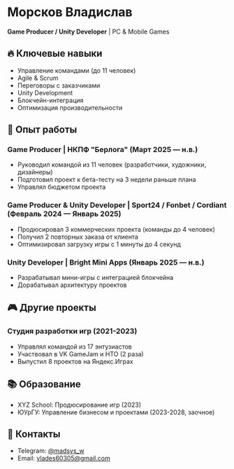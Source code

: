 # Морсков Владислав  
**Game Producer / Unity Developer** | PC & Mobile Games  

## 🔥 Ключевые навыки  
- Управление командами (до 11 человек)  
- Agile & Scrum  
- Переговоры с заказчиками  
- Unity Development  
- Блокчейн-интеграция  
- Оптимизация производительности  

## 💼 Опыт работы  

### Game Producer | НКПФ "Берлога" (Март 2025 — н.в.)  
- Руководил командой из 11 человек (разработчики, художники, дизайнеры)  
- Подготовил проект к бета-тесту на 3 недели раньше плана  
- Управлял бюджетом проекта

### Game Producer & Unity Developer | Sport24 / Fonbet / Cordiant (Февраль 2024 — Январь 2025)  
- Продюсировал 3 коммерческих проекта (команды до 4 человек)  
- Получил 2 повторных заказа от клиента  
- Оптимизировал загрузку игры с 1 минуты до 4 секунд  

### Unity Developer | Bright Mini Apps (Январь 2025 — н.в.)  
- Разрабатывал мини-игры с интеграцией блокчейна  
- Дорабатывал архитектуру проектов  

## 🎮 Другие проекты  
### Студия разработки игр (2021-2023)  
- Управлял командой из 17 энтузиастов  
- Участвовал в VK GameJam и НТО (2 раза)  
- Выпустил 8 проектов на Яндекс.Играх  

## 📚 Образование  
- XYZ School: Продюсирование игр (2023)  
- ЮУрГУ: Управление бизнесом и проектами (2023-2028, заочное)  

## 📩 Контакты  
- Telegram: [@madsys_w](https://t.me/madsys_w)  
- Email: [vlades60305@gmail.com](mailto:vlades60305@gmail.com)  
